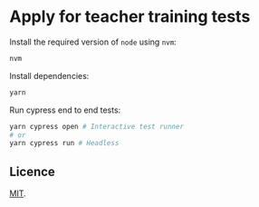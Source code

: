 # Apply for teacher training tests

Install the required version of `node` using `nvm`:

```bash
nvm
```

Install dependencies:

```bash
yarn
```

Run cypress end to end tests:

```bash
yarn cypress open # Interactive test runner
# or
yarn cypress run # Headless
```

## Licence

[MIT](LICENCE).
